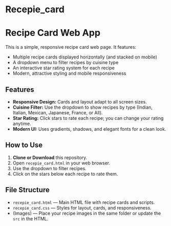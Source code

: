 # Recepie_card

# Recipe Card Web App

This is a simple, responsive recipe card web page. It features:
- Multiple recipe cards displayed horizontally (and stacked on mobile)
- A dropdown menu to filter recipes by cuisine type
- An interactive star rating system for each recipe
- Modern, attractive styling and mobile responsiveness

## Features

- **Responsive Design:** Cards and layout adapt to all screen sizes.
- **Cuisine Filter:** Use the dropdown to show recipes by type (Indian, Italian, Mexican, Japanese, France, or All).
- **Star Rating:** Click stars to rate each recipe; you can change your rating anytime.
- **Modern UI:** Uses gradients, shadows, and elegant fonts for a clean look.

## How to Use

1. **Clone or Download** this repository.
2. Open `recepie_card.html` in your web browser.
3. Use the dropdown to filter recipes.
4. Click on the stars below each recipe to rate them.

## File Structure

- `recepie_card.html` — Main HTML file with recipe cards and scripts.
- `recepie_card.css` — Styles for layout, cards, and responsiveness.
- (Images) — Place your recipe images in the same folder or update the `src` in the HTML.

